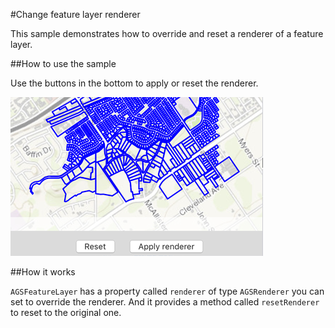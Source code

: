 #Change feature layer renderer

This sample demonstrates how to override and reset a renderer of a feature layer.

##How to use the sample

Use the buttons in the bottom to apply or reset the renderer.

![](image1.png)

##How it works

`AGSFeatureLayer` has a property called `renderer` of type `AGSRenderer` you can set to override the renderer. And it provides a method called `resetRenderer` to reset to the original one.




